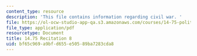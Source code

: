 ```yaml
---
content_type: resource
description: 'This file contains information regarding civil war. '
file: https://ol-ocw-studio-app-qa.s3.amazonaws.com/courses/14-75-political-economy-and-economic-development-fall-2012/bf65c969a9bfd655e50589ba7283cda8_MIT14_75F12_Recitation8.pdf
file_type: application/pdf
resourcetype: Document
title: 14.75 Recitation 8
uid: bf65c969-a9bf-d655-e505-89ba7283cda8
---
```

